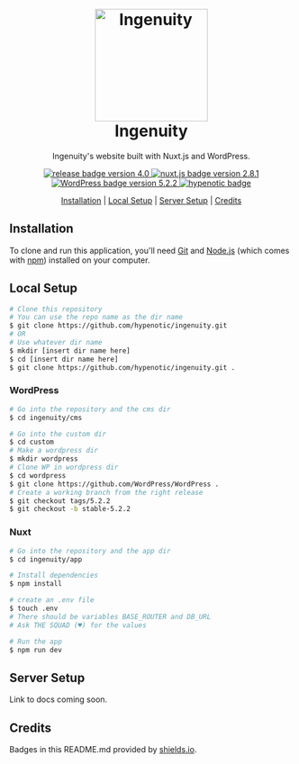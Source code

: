 
<h1 align="center">
    <br>
    <a href="https://ingenuity.ca"><img src="https://styleguide.ingenuity.ca/custom/uploads/2015/11/Ingenuity_bgfill_wplumbbob_yellow_500px.png" alt="Ingenuity" width="200"></a>
    <br>
    Ingenuity
    <br>
</h1>

<p align="center">Ingenuity's website built with Nuxt.js and WordPress.</p>

<p align="center">
    <a href="https://github.com/hypenotic/ingenuity/releases">
        <img src="https://img.shields.io/badge/release-v4.0-blue.svg" alt="release badge version 4.0">
    </a>
    <a href="https://github.com/nuxt/nuxt.js">
        <img src="https://img.shields.io/badge/nuxt.js-2.8.1-blue.svg" alt="nuxt.js badge version 2.8.1">
    </a>
    <a href="https://github.com/WordPress/WordPress">
        <img src="https://img.shields.io/badge/WP-5.2.2-blue.svg" alt="WordPress badge version 5.2.2">
    </a>
    <a href="https://hypenotic.com">
        <img src="https://img.shields.io/badge/%3C%2F%3E%20with%20%E2%99%A5%EF%B8%8E%20by-hypenotic-red.svg" alt="hypenotic badge">
    </a>
    
</p>

<p align="center">
  <a href="#installation">Installation</a> |
  <a href="#local-setup">Local Setup</a> |
  <a href="#server-setup">Server Setup</a> |
  <a href="#credits">Credits</a> 
</p>

## Installation

To clone and run this application, you'll need [Git](https://git-scm.com) and [Node.js](https://nodejs.org/en/download/) (which comes with [npm](http://npmjs.com)) installed on your computer. 

## Local Setup

```bash
# Clone this repository
# You can use the repo name as the dir name
$ git clone https://github.com/hypenotic/ingenuity.git
# OR
# Use whatever dir name
$ mkdir [insert dir name here]
$ cd [insert dir name here]
$ git clone https://github.com/hypenotic/ingenuity.git .
```

### WordPress

```bash
# Go into the repository and the cms dir
$ cd ingenuity/cms

# Go into the custom dir
$ cd custom
# Make a wordpress dir
$ mkdir wordpress
# Clone WP in wordpress dir
$ cd wordpress
$ git clone https://github.com/WordPress/WordPress .
# Create a working branch from the right release
$ git checkout tags/5.2.2
$ git checkout -b stable-5.2.2
```

### Nuxt

```bash
# Go into the repository and the app dir
$ cd ingenuity/app

# Install dependencies
$ npm install

# create an .env file
$ touch .env
# There should be variables BASE_ROUTER and DB_URL
# Ask THE SQUAD (♥︎) for the values

# Run the app
$ npm run dev
```

## Server Setup

Link to docs coming soon.

## Credits

Badges in this README.md provided by [shields.io](https://shields.io/#your-badge).



